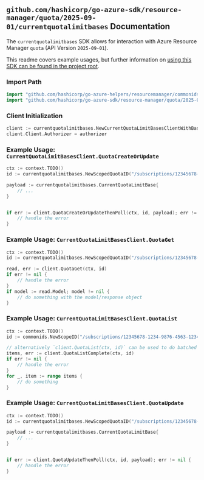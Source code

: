 
## `github.com/hashicorp/go-azure-sdk/resource-manager/quota/2025-09-01/currentquotalimitbases` Documentation

The `currentquotalimitbases` SDK allows for interaction with Azure Resource Manager `quota` (API Version `2025-09-01`).

This readme covers example usages, but further information on [using this SDK can be found in the project root](https://github.com/hashicorp/go-azure-sdk/tree/main/docs).

### Import Path

```go
import "github.com/hashicorp/go-azure-helpers/resourcemanager/commonids"
import "github.com/hashicorp/go-azure-sdk/resource-manager/quota/2025-09-01/currentquotalimitbases"
```


### Client Initialization

```go
client := currentquotalimitbases.NewCurrentQuotaLimitBasesClientWithBaseURI("https://management.azure.com")
client.Client.Authorizer = authorizer
```


### Example Usage: `CurrentQuotaLimitBasesClient.QuotaCreateOrUpdate`

```go
ctx := context.TODO()
id := currentquotalimitbases.NewScopedQuotaID("/subscriptions/12345678-1234-9876-4563-123456789012/resourceGroups/some-resource-group", "quotaName")

payload := currentquotalimitbases.CurrentQuotaLimitBase{
	// ...
}


if err := client.QuotaCreateOrUpdateThenPoll(ctx, id, payload); err != nil {
	// handle the error
}
```


### Example Usage: `CurrentQuotaLimitBasesClient.QuotaGet`

```go
ctx := context.TODO()
id := currentquotalimitbases.NewScopedQuotaID("/subscriptions/12345678-1234-9876-4563-123456789012/resourceGroups/some-resource-group", "quotaName")

read, err := client.QuotaGet(ctx, id)
if err != nil {
	// handle the error
}
if model := read.Model; model != nil {
	// do something with the model/response object
}
```


### Example Usage: `CurrentQuotaLimitBasesClient.QuotaList`

```go
ctx := context.TODO()
id := commonids.NewScopeID("/subscriptions/12345678-1234-9876-4563-123456789012/resourceGroups/some-resource-group")

// alternatively `client.QuotaList(ctx, id)` can be used to do batched pagination
items, err := client.QuotaListComplete(ctx, id)
if err != nil {
	// handle the error
}
for _, item := range items {
	// do something
}
```


### Example Usage: `CurrentQuotaLimitBasesClient.QuotaUpdate`

```go
ctx := context.TODO()
id := currentquotalimitbases.NewScopedQuotaID("/subscriptions/12345678-1234-9876-4563-123456789012/resourceGroups/some-resource-group", "quotaName")

payload := currentquotalimitbases.CurrentQuotaLimitBase{
	// ...
}


if err := client.QuotaUpdateThenPoll(ctx, id, payload); err != nil {
	// handle the error
}
```
